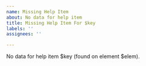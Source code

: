 ```yaml
---
name: Missing Help Item
about: No data for help item
title: Missing Help Item For $key
labels: ''
assignees: ''

---
```


No data for help item $key (found on element $elem).

